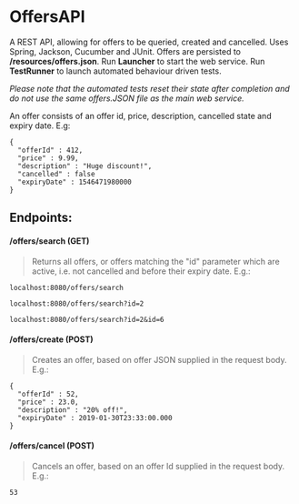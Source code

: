 # OffersAPI

A REST API, allowing for offers to be queried, created and cancelled. Uses Spring, Jackson, Cucumber and JUnit. Offers are persisted to **/resources/offers.json**. Run **Launcher** to start the web service. Run **TestRunner** to launch automated behaviour driven tests. 

*Please note that the automated tests reset their state after completion and do not use the same offers.JSON file as the main web service.* 

An offer consists of an offer id, price, description, cancelled state and expiry date. E.g:
```
{
  "offerId" : 412,
  "price" : 9.99,
  "description" : "Huge discount!",
  "cancelled" : false
  "expiryDate" : 1546471980000
}
```
## Endpoints:

#### /offers/search (GET)
> Returns all offers, or offers matching the "id" parameter which are active, i.e. not cancelled and before their expiry date. E.g.:
```
localhost:8080/offers/search
```
```
localhost:8080/offers/search?id=2
```
```
localhost:8080/offers/search?id=2&id=6
```

#### /offers/create (POST)
> Creates an offer, based on offer JSON supplied in the request body. E.g.:
```
{
  "offerId" : 52,
  "price" : 23.0,
  "description" : "20% off!",
  "expiryDate" : 2019-01-30T23:33:00.000
}
```

#### /offers/cancel (POST)
> Cancels an offer, based on an offer Id supplied in the request body. E.g.:

```
53
```
